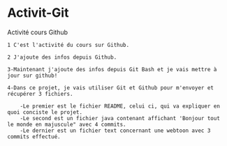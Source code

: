 # Activit-Git
Activité cours Github

	1 C'est l'activité du cours sur Github.
	
	2 J'ajoute des infos depuis Github.

	3-Maintenant j'ajoute des infos depuis Git Bash et je vais mettre à jour sur github!

	4-Dans ce projet, je vais utiliser Git et Github pour m'envoyer et récupérer 3 fichiers.

		-Le premier est le fichier README, celui ci, qui va expliquer en quoi conciste le projet.
		-Le second est un fichier java contenant affichant 'Bonjour tout le monde en majuscule" avec 4 commits.
		-Le dernier est un fichier text concernant une webtoon avec 3 commits effectué.

